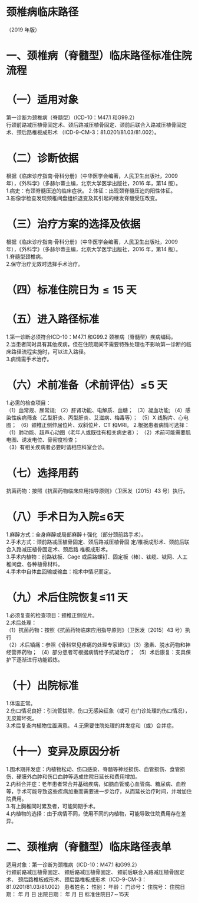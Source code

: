 # 颈椎病临床路径  
（2019 年版）  
# 一、颈椎病（脊髓型）临床路径标准住院流程  
# （一）适用对象  
第一诊断为颈椎病（脊髓型）（ICD-10：M47.1 和G99.2）  
行颈前路减压植骨固定术、颈后路减压植骨固定、颈前后联合入路减压植骨固定术、颈后路椎板成形术 （ICD-9-CM-3：81.0201/81.03/81.002）。  
# （二）诊断依据  
根据《临床诊疗指南·骨科分册》（中华医学会编著，人民卫生出版社，2009 年），《外科学》（多赫尔蒂主编，北京大学医学出版社，2016 年，第14 版）。  
1.病史：有颈脊髓压迫的临床症状。 2.体征：出现颈脊髓压迫的阳性体征。  
3.影像学检查发现颈椎间盘组织退变及其引起的继发脊髓受压改变。  
# （三）治疗方案的选择及依据  
根据《临床诊疗指南·骨科分册》（中华医学会编著，人民卫生出版社，2009 年），《外科学》（多赫尔蒂主编，北京大学医学出版社，2016 年，第14 版）。  
1.脊髓型颈椎病。  
2.保守治疗无效时选择手术治疗。  
# （四）标准住院日为${\leqslant}15$ 天  
# （五）进入路径标准  
1.第一诊断必须符合ICD-10：M47.1 和G99.2 颈椎病（脊髓型）疾病编码。  
2.当患者同时具有其他疾病，但在住院期间不需要特殊处理也不影响第一诊断的临床路径流程实施时，可以进入路径。  
3.病情需手术治疗。  
# （六）术前准备（术前评估）$\leqslant\!5$ 天  
1.必需的检查项目：  
（1）血常规、尿常规; （2）肝肾功能、电解质、血糖； （3）凝血功能; （4）感染性疾病筛查（乙型肝炎、丙型肝炎、艾滋病、梅毒等）； （5）X 线胸片、心电图； （6）颈椎正侧伸屈位片、双斜位片、CT 和MRI。 2.根据患者病情可选择： （1）肺功能、超声心动图（老年人或既往有相关病史者）； （2）术前可能需要肌电图、诱发电位、骨密度检查；  
（3）有相关疾病者必要时请相应科室会诊。  
# （七）选择用药  
抗菌药物：按照《抗菌药物临床应用指导原则》（卫医发〔2015〕43 号）执行。  
# （八）手术日为入院$\leqslant\!6$天  
1.麻醉方式：全身麻醉或局部麻醉＋强化（部分颈前路手术）。  
2.手术方式：颈前路减压植骨固定、颈后路减压植骨固 定/椎板成形术、颈前后联合入路减压植骨固定术、颈后路 椎板成形术。  
3.手术内植物：前路钛板、Cage 或后路螺钉、固定板（棒）、钛缆、钛网、人工椎间盘、各种植骨材料。  
4.手术中自体血回输或输血：视术中情况而定。  
# （九）术后住院恢复≤11 天  
1.必须复查的检查项目：颈椎正侧位片。  
2.术后处理：  
（1）抗菌药物：按照《抗菌药物临床应用指导原则》（卫医发〔2015〕43 号）执行  
（2）术后镇痛：参照《骨科常见疼痛的处理专家建议》（3）激素、脱水药物和神经营养药物； （4）部分患者可根据病情给予抗凝治疗； （5）术后康复：支具保护下逐渐进行功能锻炼。  
# （十）出院标准  
1.体温正常。  
2.伤口情况良好：引流管拔除，伤口无感染征象（或可 在门诊处理的伤口情况），无皮瓣坏死。  
3.术后复查内植物位置满意。 4.无需要住院处理的并发症和（或）合并症。  
# （十一）变异及原因分析  
1.围术期并发症：内植物松动、伤口感染、脊髓等神经损伤、血管损伤、食管损伤、硬膜外血肿和伤口血肿等造成住院日延长和费用增加。  
2.内科合并症：老年患者常合并基础疾病，如脑血管或心血管病、糖尿病、血栓等，手术可能导致这些疾病加重而需要进一步治疗，从而延长治疗时间，并增加住院费用。  
3.有上胸椎同时累及者，可能同期手术。  
4.内植物的选择：由于病情不同，使用不同的内植物，可能导致住院费用存在差异。  
# 二、颈椎病（脊髓型）临床路径表单  
适用对象：第一诊断为颈椎病（ICD-10：M47.1 和G99.2）  
行颈前路减压植骨固定、 颈后路减压植骨固定、 颈前后联合入路减压植骨固定术、 颈后路椎板成形术、颈后路椎板成形术（ICD-9-CM-3：81.0201/81.03/81.002） 患者姓名：        性别：        年龄：        门诊号：      住院号：           住院日期：     年   月    日  出院日期：     年    月   日  标准住院日$7\!\sim\!15$天  
